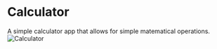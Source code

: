 # Calculator

A  simple calculator app that allows for simple matematical operations.
![Calculator](https://github.com/sebicirdeiu/Calculator/assets/103687209/72b8f7bc-fa0b-4d4b-8d15-ec4c5373923c)

